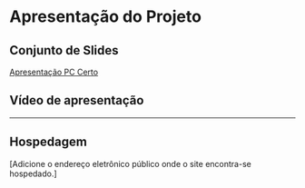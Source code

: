 # Apresentação do Projeto

## Conjunto de Slides

[Apresentação PC Certo](https://github.com/ICEI-PUC-Minas-PMV-ADS/pmv-ads-2024-1-e1-proj-web-t4-pc-certo/blob/main/apresentacao/PC_Certo%20PowerPoint%20ATTE2.pdf)

## Vídeo de apresentação

----

## Hospedagem

[Adicione o endereço eletrônico público onde o site encontra-se hospedado.]
